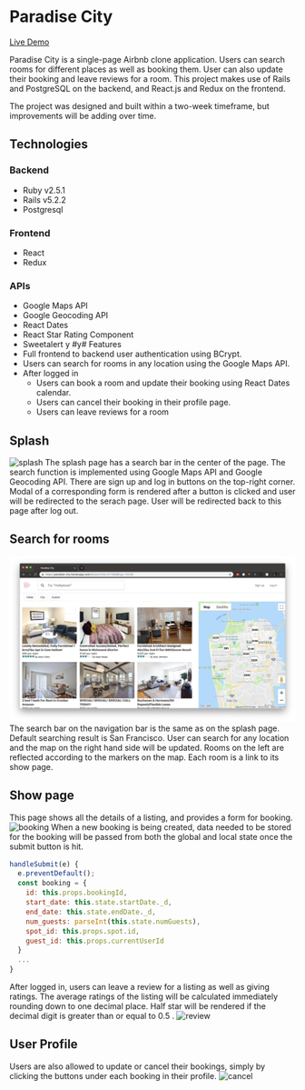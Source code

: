 # Paradise City

[Live Demo](https://paradise-city.herokuapp.com/#/)

Paradise City is a single-page Airbnb clone application. Users can search rooms for different places as well as booking them. User can also update their booking and leave reviews for a room. This project makes use of Rails and PostgreSQL on the backend, and React.js and Redux on the frontend.

The project was designed and built within a two-week timeframe, but improvements will be adding over time.

## Technologies
### Backend
* Ruby v2.5.1
* Rails v5.2.2
* Postgresql
### Frontend
* React
* Redux
### APIs
* Google Maps API
* Google Geocoding API
* React Dates
* React Star Rating Component
* Sweetalert
y
#y# Features
* Full frontend to backend user authentication using BCrypt.
* Users can search for rooms in any location using the Google Maps API.
* After logged in
  * Users can book a room and update their booking using React Dates calendar.
  * Users can cancel their booking in their profile page.
  * Users can leave reviews for a room

## Splash
![splash](./readme/splash.png)
The splash page has a search bar in the center of the page. The search function is implemented using Google Maps API and Google Geocoding API. There are sign up and log in buttons on the top-right corner. Modal of a corresponding form is rendered after a button is clicked and user will be redirected to the serach page. User will be redirected back to this page after log out.

## Search for rooms
![search](./readme/search.png)
The search bar on the navigation bar is the same as on the splash page. Default searching result is San Francisco. User can search for any location and the map on the right hand side will be updated. Rooms on the left are reflected according to the markers on the map. Each room is a link to its show page.

## Show page
This page shows all the details of a listing, and provides a form for booking.
![booking](./readme/booking.gif)
When a new booking is being created, data needed to be stored for the booking will be passed from both the global and local state once the submit button is hit.
```js
handleSubmit(e) {
  e.preventDefault();
  const booking = { 
    id: this.props.bookingId,
    start_date: this.state.startDate._d,
    end_date: this.state.endDate._d,
    num_guests: parseInt(this.state.numGuests),
    spot_id: this.props.spot.id,
    guest_id: this.props.currentUserId
  }
  ...
}
```
After logged in, users can leave a review for a listing as well as giving ratings. The average ratings of the listing will be calculated immediately rounding down to one decimal place. Half star will be rendered if the decimal digit is greater than or equal to 0.5 .
![review](./readme/spot_review.gif)

## User Profile
Users are also allowed to update or cancel their bookings, simply by clicking the buttons under each booking in their profile.
![cancel](./readme/cancel.gif)


